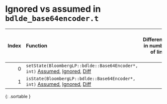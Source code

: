 # Ignored vs assumed in `bdlde_base64encoder.t`

<script src="../sorttable.js"></script>
|   Index | Function                                                                                                                    |   Difference in number of lines |   Function size difference in bytes | Number of lines in assumed build   | Number of bytes in assumed build   | Number of lines in ignored build   | Number of bytes in ignored build   |
|--------:|:----------------------------------------------------------------------------------------------------------------------------|--------------------------------:|------------------------------------:|:-----------------------------------|:-----------------------------------|:-----------------------------------|:-----------------------------------|
|       0 | `setState(BloombergLP::bdlde::Base64Encoder*, int)` [Assumed](0.assume.s.txt), [Ignored](0.none.s.txt), [Diff](0.diff.html) |                               1 |                                  16 | 3,680                              | 4,215,088                          | 3,664                              | 4,215,088                          |
|       1 | `isState(BloombergLP::bdlde::Base64Encoder*, int)` [Assumed](1.assume.s.txt), [Ignored](1.none.s.txt), [Diff](1.diff.html)  |                              -1 |                                  16 | 7,424                              | 4,218,768                          | 7,408                              | 4,218,752                          |
{: .sortable }
